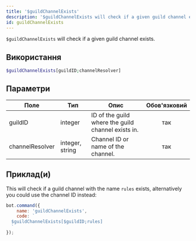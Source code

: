```yaml
---
title: '$guildChannelExists'
description: '$guildChannelExists will check if a given guild channel exists.'
id: guildChannelExists
---
```


`$guildChannelExists` will check if a given guild channel exists.

## Використання

```php
$guildChannelExists[guildID;channelResolver]
```

## Параметри

| Поле            | Тип             | Опис                                               | Обов'язковий |
| --------------- | --------------- | -------------------------------------------------- |:------------:|
| guildID         | integer         | ID of the guild where the guild channel exists in. |     так      |
| channelResolver | integer, string | Channel ID or name of the channel.                 |     так      |

## Приклад(и)

This will check if a guild channel with the name `rules` exists, alternatively you could use the channel ID instead:

```javascript
bot.command({
    name: 'guildChannelExists',
    code: `
  $guildChannelExists[$guildID;rules]
  `
});
```
